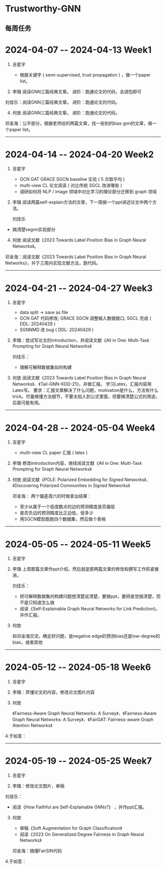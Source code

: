 # Trustworthy-GNN
每周任务
----------------------------------
# 2024-04-07 -- 2024-04-13 Week1

1. 吉星宇
    - 根据关键字 ( semi-supervised, trust propagation ) ，做一个paper list。
  
2. 李璐
  阅读GNN三篇经典文章。
  进阶：跑通论文的代码，会调包即可

  刘佳乐：阅读GNN三篇经典文章。
  进阶：跑通论文的代码。
  
4. 何放
  阅读GNN三篇经典文章。
  进阶：跑通论文的代码。
  
  邓金海：公平部分，根据老师给的两篇文章，找一些别的bias gnn的文章，做一个paper list。

----------------------------------
# 2024-04-14 -- 2024-04-20 Week2

1. 吉星宇

    - GCN GAT GRACE SGCN baseline 实验 ( 5 次取平均 )
    - multi-view CL 论文阅读 ( 对比传统 SGCL 改进哪些 )
    - 调研如何将 NLP / image 领域中对比学习的理论部分迁移到 graph 领域

2. 李璐
  阅读两篇self-explain方法的文章，下一周做一个ppt讲述论文中两个方法。

     刘佳乐

  - 搞清楚segnn实验部分

4. 何放
  阅读文献《2023 Towards Label Position Bias in Graph Neural Networks》。
  
  邓金海：阅读文献《2023 Towards Label Position Bias in Graph Neural Networks》，并于三周内实现文献方法，跑代码。

----------------------------------

# 2024-04-21 -- 2024-04-27 Week3

1. 吉星宇  

    - data split -> save as file
    - GCN GAT 代码修改; GRACE SGCN 调整输入数据接口; SGCL 完成 ( DDL: 20240429 )
    - SGNNMD 改 bug ( DDL: 20240429 )
  
2. 李璐：尝试写论文的introduction，并阅读文献《All in One: Multi-Task Prompting for Graph Neural Networks》

    刘佳乐：

   - 理解可解释数据集如何构建

4. 何放
    阅读文献《2023 Towards Label Position Bias in Graph Neural Networks》、《Tail-GNN-KDD-21》，并做汇报。
    学习Latex，汇报内容用Latex写。
    要求：汇报文章解决了什么问题，motivation是什么，方法有什么trick。尽量搞懂方法细节，不要太陷入到公式里面，但要搞清楚公式的用途，后面可能有用。

----------------------------------

# 2024-04-28 -- 2024-05-04 Week4

1. 吉星宇

    - multi-view CL paper 汇报 ( latex )

3. 李璐
    修改introduction内容，继续阅读文献《All in One: Multi-Task Prompting for Graph Neural Networks》

4. 何放
   阅读文献《POLE: Polarized Embedding for Signed Networks》、《Discovering Polarized Communities in Signed Networks》

   邓金海：
        两个偏差周六的时候拿出结果：

    - 至少从属于一个低度数点的边的预测精度是否偏低
    - 是否负边的预测精度比正边低，低多少
    - 用SGCN模型跑跑四个数据集，然后做个表格

----------------------------------

# 2024-05-05 -- 2024-05-11 Week5

1. 吉星宇
    
2. 李璐
   上周那篇文章作ppt介绍，然后就是那两篇文章的修改和撰写工作抓紧推进。

   刘佳乐：

   - 把可解释数据集的构建问题想清楚说清楚，要做ppt，要把直觉搞清楚，而不是只知道怎么做
   - 阅读《Self-Explainable Graph Neural Networks for Link Prediction》，并作汇报。
    
4. 何放

   和邓金海交流，确定好问题，是negative edge的预测bias还是low-degree的bias，或者其他

----------------------------------

# 2024-05-12 -- 2024-05-18 Week6

1. 吉星宇

2. 李璐：弄懂论文的内容，修改论文图片内容

3. 何放

   《Fairness-Aware Graph Neural Networks: A Survey》、《Fairness-Aware Graph Neural Networks: A Survey》、《FairGAT: Fairness-aware Graph Atention Networks》

4.于如意：

----------------------------------

# 2024-05-19 -- 2024-05-25 Week7
1. 吉星宇

2. 李璐：修改论文图片，审稿

刘佳乐：

- 阅读《How Faithful are Self-Explainable GNNs?》 ，并作ppt汇报。


3. 何放

    - 审稿《Soft Augmentation for Graph Classification》
    - 阅读《2023 On Generalized Degree Fairness in Graph Neural Networks》

    邓金海：搞懂FairSIN代码

   
4.于如意：
